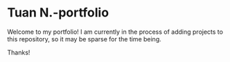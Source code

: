 # Tuan N.-portfolio


Welcome to my portfolio! I am currently in the process of adding projects to this repository, so it may be sparse for the time being.

Thanks!
